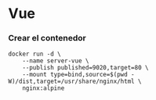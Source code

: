 # Vue

### Crear el contenedor
```
docker run -d \
    --name server-vue \
    --publish published=9020,target=80 \
    --mount type=bind,source=$(pwd -W)/dist,target=/usr/share/nginx/html \
    nginx:alpine
```